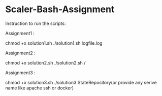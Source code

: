 # Scaler-Bash-Assignment
Instruction to run the scripts:


Assignment1 :

chmod +x solution1.sh
./solution1.sh logfile.log

Assignment2 :

chmod +x solution2.sh
./solution2.sh /

Assignment3 :

chmod +x solution3.sh
./solution3 StateRepository(or provide any serive name like apache ssh or docker)

